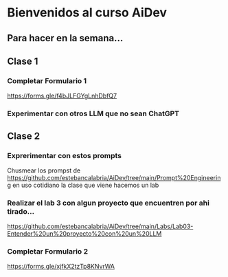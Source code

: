 # Bienvenidos al curso AiDev
## Para hacer en la semana...

## Clase 1 
### Completar Formulario 1
https://forms.gle/f4bJLFGYgLnhDbfQ7
### Experimentar con otros LLM que no sean ChatGPT

## Clase 2
### Exprerimentar con estos prompts
Chusmear los prompst de https://github.com/estebancalabria/AiDev/tree/main/Prompt%20Engineering en uso cotidiano la clase que viene hacemos un lab

### Realizar el lab 3 con algun proyecto que encuentren por ahi tirado...
https://github.com/estebancalabria/AiDev/tree/main/Labs/Lab03-Entender%20un%20proyecto%20con%20un%20LLM

### Completar Formulario 2
https://forms.gle/xjfkX2tzTp8KNvrWA
